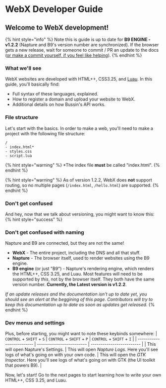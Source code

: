 # WebX Developer Guide

## Welcome to WebX development!
{% hint style="info" %}
Note this is guide is up to date for **B9 ENGINE - v1.2.2** (Napture and B9's version number are synchronized). If the browser gets a new release, wait for someone to commit / PR an update to the docs ([or make a commit yourself, if you feel like helping](https://github.com/face-hh/webx/tree/master/docs/)).
{% endhint %}

### What we'll see
WebX websites are developed with HTML++, CSS3.25, and [Luau](https://luau-lang.org). In this guide, you'll basically find:
- Full syntax of these languages, explained.
- How to register a domain and upload your website to WebX.
- Additional details on how Bussin's API works.

### File structure
Let's start with the basics. In order to make a web, you'll need to make a project with the following file structure:
```
/
- index.html*
- styles.css
- script.lua
```
{% hint style="warning" %}
*The index file **must** be called "index.html".
{% endhint %}

{% hint style="warning" %}
As of version 1.2.2, WebX does **not** support routing, so no multiple pages (`/index.html`, `/hello.html`) are supported.
{% endhint %}

### Don't get confused
And hey, now that we talk about versioning, you might want to know this:
{% hint style="success" %}
### Don't get confused with naming
Napture and B9 are connected, but they are not the same!
- **WebX** - The entire project, including the DNS and all that stuff.
- **Napture** - The browser itself, used to render websites using the B9 engine.
- **B9 engine** (or just "B9") - Napture's rendering engine, which renders the HTML++, CSS 3.25, and Luau. Most features will need to be supported by *this*, not by the browser itself.
They both have the same version number. **Currently, the Latest version is v1.2.2**.

*If an update releases and the documentation isn't up to date yet, you should see an alert at the beggining of this page. Contributors will try to keep this documentation up to date as soon as updates get released.*
{% endhint %}

### Dev menus and settings
Plus, before starting, you might want to note these keybinds somewhere:
| `CONTROL` + `SHIFT` + `S` | `CONTROL` + `SHIFT` + `P` | `CONTROL` + `SHIFT` + `I` |
| ------------------------- | ------------------------- | ------------------------- |
| This will open Napture's Settings. | This will open *Napture Logs*. Here you'll see logs of what's going on with your own code. | This will open the *GTK Inspector*. Here you'll see logs of what's going on with GTK (the UI toolkit that powers B9). |

Now, let's start! Go to the next pages to start learning how to write your own HTML++, CSS 3.25, and Luau.
